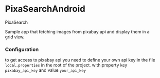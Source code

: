 # PixaSearchAndroid
PixaSearch

Sample app that fetching images from pixabay api and display them in a grid view.


### Configuration

to get access to pixabay api you need to define your own api key in the file `local.properties` in the root of
the project. with property key `pixabay_api_key` and value `your_api_key`
